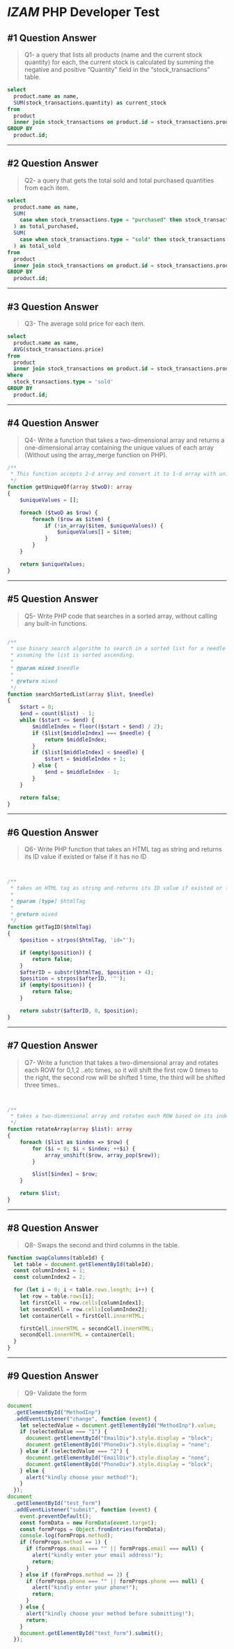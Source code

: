 # _IZAM_ PHP Developer Test

## #1 Question Answer

> Q1- a query that lists all products (name and the current stock quantity) for each, the current stock is calculated by summing the negative and positive “Quantity” field in the “stock_transactions” table.

```sql
select
  product.name as name,
  SUM(stock_transactions.quantity) as current_stock
from
  product
  inner join stock_transactions on product.id = stock_transactions.product_id
GROUP BY
  product.id;

```

---

## #2 Question Answer

> Q2- a query that gets the total sold and total purchased quantities from each item.

```sql
select
  product.name as name,
  SUM(
    case when stock_transactions.type = "purchased" then stock_transactions.quantity end
  ) as total_purchased,
  SUM(
    case when stock_transactions.type = "sold" then stock_transactions.quantity end
  ) as total_sold
from
  product
  inner join stock_transactions on product.id = stock_transactions.product_id
GROUP BY
  product.id;

```

---

## #3 Question Answer

> Q3- The average sold price for each item.

```sql
select
  product.name as name,
  AVG(stock_transactions.price)
from
  product
  inner join stock_transactions on product.id = stock_transactions.product_id
Where
  stock_transactions.type = 'sold'
GROUP BY
  product.id;

```

---

## #4 Question Answer

> Q4- Write a function that takes a two-dimensional array and returns a one-dimensional array containing the unique values of each array (Without using the array_merge function on PHP).

```php
/**
 * This function accepts 2-d array and convert it to 1-d array with unique values.
 */
function getUniqueOf(array $twoD): array
{
    $uniqueValues = [];

    foreach ($twoD as $row) {
        foreach ($row as $item) {
            if (!in_array($item, $uniqueValues)) {
                $uniqueValues[] = $item;
            }
        }
    }

    return $uniqueValues;
}
```

---

## #5 Question Answer

> Q5- Write PHP code that searches in a sorted array, without calling any built-in functions.

```php

/**
 * use binary search algorithm to search in a sorted list for a needle or return false.
 * assuming the list is sorted ascending.
 *
 * @param mixed $needle
 *
 * @return mixed
 */
function searchSortedList(array $list, $needle)
{
    $start = 0;
    $end = count($list) - 1;
    while ($start <= $end) {
        $middleIndex = floor(($start + $end) / 2);
        if ($list[$middleIndex] === $needle) {
            return $middleIndex;
        }
        if ($list[$middleIndex] < $needle) {
            $start = $middleIndex + 1;
        } else {
            $end = $middleIndex - 1;
        }
    }

    return false;
}
```

---

## #6 Question Answer

> Q6- Write PHP function that takes an HTML tag as string and returns its ID value if existed or false if it has no ID

```php


/**
 * takes an HTML tag as string and returns its ID value if existed or false if it has no ID.
 *
 * @param [type] $htmlTag
 *
 * @return mixed
 */
function getTagID($htmlTag)
{
    $position = strpos($htmlTag, 'id="');

    if (empty($position)) {
        return false;
    }
    $afterID = substr($htmlTag, $position + 4);
    $position = strpos($afterID, '"');
    if (empty($position)) {
        return false;
    }

    return substr($afterID, 0, $position);
}
```

---

## #7 Question Answer

> Q7- Write a function that takes a two-dimensional array and rotates each ROW for 0,1,2 ..etc times, so it will shift the first row 0 times to the right, the second row will be shifted 1 time, the third will be shifted three times..

```php


/**
 * takes a two-dimensional array and rotates each ROW based on its index.
 */
function rotateArray(array $list): array
{
    foreach ($list as $index => $row) {
        for ($i = 0; $i < $index; ++$i) {
            array_unshift($row, array_pop($row));
        }

        $list[$index] = $row;
    }

    return $list;
}

```

---

## #8 Question Answer

> Q8- Swaps the second and third columns in the table.

```javascript
function swapColumns(tableId) {
  let table = document.getElementById(tableId);
  const columnIndex1 = 1;
  const columnIndex2 = 2;

  for (let i = 0; i < table.rows.length; i++) {
    let row = table.rows[i];
    let firstCell = row.cells[columnIndex1];
    let secondCell = row.cells[columnIndex2];
    let containerCell = firstCell.innerHTML;

    firstCell.innerHTML = secondCell.innerHTML;
    secondCell.innerHTML = containerCell;
  }
}
```

---

## #9 Question Answer

> Q9- Validate the form

```javascript
document
  .getElementById("MethodInp")
  .addEventListener("change", function (event) {
    let selectedValue = document.getElementById("MethodInp").value;
    if (selectedValue === "1") {
      document.getElementById("EmailDiv").style.display = "block";
      document.getElementById("PhoneDiv").style.display = "none";
    } else if (selectedValue === "2") {
      document.getElementById("EmailDiv").style.display = "none";
      document.getElementById("PhoneDiv").style.display = "block";
    } else {
      alert("kindly choose your method!");
    }
  });
document
  .getElementById("test_form")
  .addEventListener("submit", function (event) {
    event.preventDefault();
    const formData = new FormData(event.target);
    const formProps = Object.fromEntries(formData);
    console.log(formProps.method);
    if (formProps.method == 1) {
      if (formProps.email === "" || formProps.email === null) {
        alert("kindly enter your email address!");
        return;
      }
    } else if (formProps.method == 2) {
      if (formProps.phone === "" || formProps.phone === null) {
        alert("kindly enter your phone!");
        return;
      }
    } else {
      alert("kindly choose your method before submitting!");
      return;
    }
    document.getElementById("test_form").submit();
  });
```
